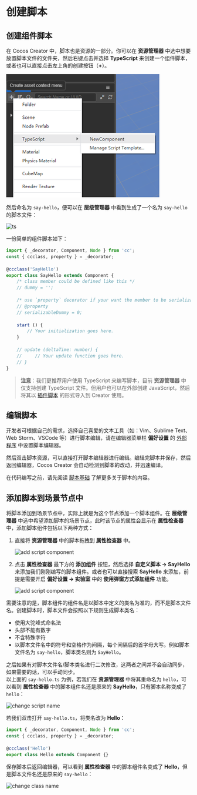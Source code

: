# 创建脚本

## 创建组件脚本

在 Cocos Creator 中，脚本也是资源的一部分。你可以在 **资源管理器** 中选中想要放置脚本文件的文件夹，然后右键点击并选择 **TypeScript** 来创建一个组件脚本，或者也可以直接点击左上角的创建按钮（**+**）。

![create-script](setup/create-script.png)

然后命名为 `say-hello`，便可以在 **层级管理器** 中看到生成了一个名为 `say-hello` 的脚本文件：

![ts](setup/ts.png)

一份简单的组件脚本如下：

```TypeScript
import { _decorator, Component, Node } from 'cc';
const { ccclass, property } = _decorator;

@ccclass('SayHello')
export class SayHello extends Component {
    /* class member could be defined like this */
    // dummy = '';

    /* use `property` decorator if your want the member to be serializable */
    // @property
    // serializableDummy = 0;

    start () {
        // Your initialization goes here.
    }

    // update (deltaTime: number) {
    //     // Your update function goes here.
    // }
}
```

> **注意**：我们更推荐用户使用 TypeScript 来编写脚本，目前 **资源管理器** 中仅支持创建 TypeScript 文件。但用户也可以在外部创建 JavaScript，然后将其以 [插件脚本](external-scripts.md) 的形式导入到 Creator 使用。

## 编辑脚本

开发者可根据自己的需求，选择自己喜爱的文本工具（如：Vim、Sublime Text、Web Storm、VSCode 等）进行脚本编辑，请在编辑器菜单栏 **偏好设置** 的 [外部程序](../editor/preferences/index.md#%E5%A4%96%E9%83%A8%E7%A8%8B%E5%BA%8F) 中设置脚本编辑器。

然后双击脚本资源，可以直接打开脚本编辑器进行编辑。编辑完脚本并保存，然后返回编辑器，Cocos Creator 会自动检测到脚本的改动，并迅速编译。

在代码编写之前，请先阅读 [脚本基础](basic.md) 了解更多关于脚本的内容。

## 添加脚本到场景节点中

将脚本添加到场景节点中，实际上就是为这个节点添加一个脚本组件。在 **层级管理器** 中选中希望添加脚本的场景节点，此时该节点的属性会显示在 **属性检查器** 中，添加脚本组件包括以下两种方式：

1. 直接将 **资源管理器** 中的脚本拖拽到 **属性检查器** 中。

    ![add script component](setup/add-script-component.png)

2. 点击 **属性检查器** 最下方的 **添加组件** 按钮，然后选择 **自定义脚本 -> SayHello** 来添加我们刚刚编写的脚本组件。或者也可以直接搜索 **SayHello** 来添加，前提是需要开启 **偏好设置 -> 实验室** 中的 **使用弹窗方式添加组件** 功能。

    ![add script component](setup/add-script-component2.png)

需要注意的是，脚本组件的组件名是以脚本中定义的类名为准的，而不是脚本文件名。创建脚本时，脚本文件会按照以下规则生成脚本类名：

- 使用大驼峰式命名法
- 头部不能有数字
- 不含特殊字符
- 以脚本文件名中的符号和空格作为间隔，每个间隔后的首字母大写。例如脚本文件名为 `say-hello`，脚本类名则为 `SayHello`。

之后如果有对脚本文件名/脚本类名进行二次修改，这两者之间并不会自动同步，如果需要的话，可以手动同步。<br>
以上面的 `say-hello.ts` 为例，若我们在 **资源管理器** 中将其重命名为 `hello`，可以看到 **属性检查器** 中的脚本组件名还是原来的 **SayHello**，只有脚本名称变成了 `hello`：

![change script name](setup/change-scriptname.png)

若我们双击打开 `say-hello.ts`，将类名改为 **Hello**：

```TypeScript
import { _decorator, Component, Node } from 'cc';
const { ccclass, property } = _decorator;

@ccclass('Hello')
export class Hello extends Component {}
```

保存脚本后返回编辑器，可以看到 **属性检查器** 中的脚本组件名变成了 **Hello**，但是脚本文件名还是原来的 `say-hello`：

![change class name](setup/change-classname.png)
